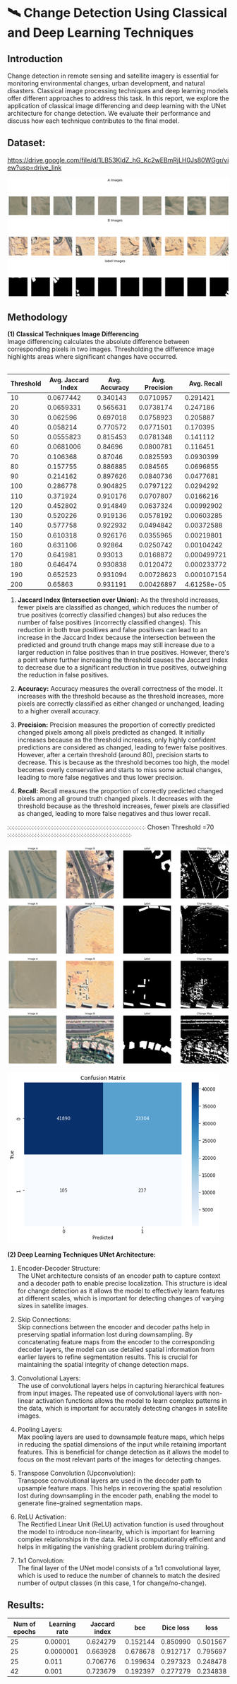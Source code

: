 # 🛰️ Change Detection Using Classical and Deep Learning Techniques

## Introduction
Change detection in remote sensing and satellite imagery is essential for monitoring environmental changes, urban development, and natural disasters. Classical image processing techniques and deep learning models offer different approaches to address this task. In this report, we explore the application of classical image differencing and deep learning with the UNet architecture for change detection. We evaluate their performance and discuss how each technique contributes to the final model.

## Dataset:
https://drive.google.com/file/d/1LB53KldZ_hG_Kc2wEBmRjLH0Js80WGgr/view?usp=drive_link

<img src="assets/A.png" alt=" " >
<img src="assets/B.png" alt=" " >
<img src="assets/label.png" alt=" " >

## Methodology

**(1) Classical Techniques Image Differencing**<br>
Image differencing calculates the absolute difference between corresponding pixels in two images. Thresholding the difference image highlights areas where significant changes have occurred.<br><br>

| Threshold | Avg. Jaccard Index | Avg. Accuracy | Avg. Precision | Avg. Recall |
|-----------|-------------------|---------------|----------------|-------------|
| 10        | 0.0677442         | 0.340143      | 0.0710957      | 0.291421    |
| 20        | 0.0659331         | 0.565631      | 0.0738174      | 0.247186    |
| 30        | 0.062596          | 0.697018      | 0.0758923      | 0.205887    |
| 40        | 0.058214          | 0.770572      | 0.0771501      | 0.170395    |
| 50        | 0.0555823         | 0.815453      | 0.0781348      | 0.141112    |
| 60        | 0.0681006         | 0.84696       | 0.0800781      | 0.116451    |
| 70        | 0.106368          | 0.87046       | 0.0825593      | 0.0930399   |
| 80        | 0.157755          | 0.886885      | 0.084565       | 0.0696855   |
| 90        | 0.214162          | 0.897626      | 0.0840736      | 0.0477681   |
| 100       | 0.286778          | 0.904825      | 0.0797122      | 0.0294292   |
| 110       | 0.371924          | 0.910176      | 0.0707807      | 0.0166216   |
| 120       | 0.452802          | 0.914849      | 0.0637324      | 0.00992902  |
| 130       | 0.520226          | 0.919136      | 0.0578192      | 0.00603285  |
| 140       | 0.577758          | 0.922932      | 0.0494842      | 0.00372588  |
| 150       | 0.610318          | 0.926176      | 0.0355965      | 0.00219801  |
| 160       | 0.631106          | 0.92864       | 0.0250742      | 0.00104242  |
| 170       | 0.641981          | 0.93013       | 0.0168872      | 0.000499721 |
| 180       | 0.646474          | 0.930838      | 0.0120472      | 0.000233772 |
| 190       | 0.652523          | 0.931094      | 0.00728623     | 0.000107154 |
| 200       | 0.65863           | 0.931191      | 0.00426897     | 4.61258e-05 |


1. **Jaccard Index (Intersection over Union):**
As the threshold increases, fewer pixels are classified as changed, which reduces the number of true positives (correctly classified changes) but also reduces the number of false positives (incorrectly classified changes). This reduction in both true positives and false positives can lead to an increase in the Jaccard Index because the intersection between the predicted and ground truth change maps may still increase due to a larger reduction in false positives than in true positives. However, there's a point where further increasing the threshold causes the Jaccard Index to decrease due to a significant reduction in true positives, outweighing the reduction in false positives.

2. **Accuracy:**
Accuracy measures the overall correctness of the model. It increases with the threshold because as the threshold increases, more pixels are correctly classified as either changed or unchanged, leading to a higher overall accuracy.

3. **Precision:**
Precision measures the proportion of correctly predicted changed pixels among all pixels predicted as changed. It initially increases because as the threshold increases, only highly confident predictions are considered as changed, leading to fewer false positives. However, after a certain threshold (around 80), precision starts to decrease. This is because as the threshold becomes too high, the model becomes overly conservative and starts to miss some actual changes, leading to more false negatives and thus lower precision.

4. **Recall:**
Recall measures the proportion of correctly predicted changed pixels among all ground truth changed pixels. It decreases with the threshold because as the threshold increases, fewer pixels are classified as changed, leading to more false negatives and thus lower recall.

჻჻჻჻჻჻჻჻჻჻჻჻჻჻჻჻჻჻჻჻჻჻჻჻჻჻჻჻჻჻჻჻჻჻჻჻჻჻჻჻჻჻჻჻჻჻჻჻჻჻ Chosen Threshold =70 ჻჻჻჻჻჻჻჻჻჻჻჻჻჻჻჻჻჻჻჻჻჻჻჻჻჻჻჻჻჻჻჻჻჻჻჻჻჻჻჻჻჻჻჻჻<br><br>
<img src="assets/diff_1.png" alt=" " >
<img src="assets/diff_2.png" alt=" " >
<img src="assets/diff_3.png" alt=" " >
<img src="assets/diff_5.png" alt=" " >


<img src="assets/confusion_matrix.png" alt=" " >

**(2) Deep Learning Techniques UNet Architecture:**

1. Encoder-Decoder Structure:<br>
The UNet architecture consists of an encoder path to capture context and a decoder path to enable precise localization. This structure is ideal for change detection as it allows the model to effectively learn features at different scales, which is important for detecting changes of varying sizes in satellite images.<br>

2. Skip Connections:<br>
Skip connections between the encoder and decoder paths help in preserving spatial information lost during downsampling. By concatenating feature maps from the encoder to the corresponding decoder layers, the model can use detailed spatial information from earlier layers to refine segmentation results. This is crucial for maintaining the spatial integrity of change detection maps.<br>

3. Convolutional Layers:<br>
The use of convolutional layers helps in capturing hierarchical features from input images. The repeated use of convolutional layers with non-linear activation functions allows the model to learn complex patterns in the data, which is important for accurately detecting changes in satellite images.<br>

4. Pooling Layers:<br>
Max pooling layers are used to downsample feature maps, which helps in reducing the spatial dimensions of the input while retaining important features. This is beneficial for change detection as it allows the model to focus on the most relevant parts of the images for detecting changes.<br>

5. Transpose Convolution (Upconvolution):<br>
Transpose convolutional layers are used in the decoder path to upsample feature maps. This helps in recovering the spatial resolution lost during downsampling in the encoder path, enabling the model to generate fine-grained segmentation maps.<br>

6. ReLU Activation:<br>
The Rectified Linear Unit (ReLU) activation function is used throughout the model to introduce non-linearity, which is important for learning complex relationships in the data. ReLU is computationally efficient and helps in mitigating the vanishing gradient problem during training.<br>
7. 1x1 Convolution:<br>
The final layer of the UNet model consists of a 1x1 convolutional layer, which is used to reduce the number of channels to match the desired number of output classes (in this case, 1 for change/no-change).<br>

## Results:


| Num of epochs | Learning rate | Jaccard index | bce | Dice loss | loss |
|---------------|---------------|---------------|-----|-----------|------|
| 25            | 0.00001       | 0.624279      | 0.152144 | 0.850990 | 0.501567 |
| 25            | 0.0000001     | 0.663928      | 0.678678 | 0.912717 | 0.795697 |
| 25            | 0.011         | 0.706776      | 0.199634 | 0.297323 | 0.248478 |
| 42            | 0.001         | 0.723679      | 0.192397 | 0.277279 | 0.234838 |


